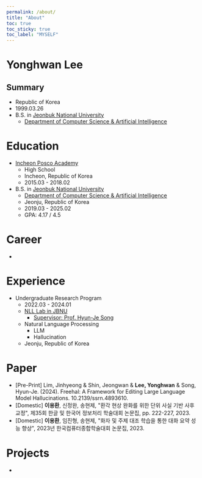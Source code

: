 ```yaml
---
permalink: /about/
title: "About"
toc: true
toc_sticky: true
toc_label: "MYSELF"
---
```


# Yonghwan Lee
## Summary
- Republic of Korea
- 1999.03.26
- B.S. in [Jeonbuk National University](https://www.jbnu.ac.kr/kor/index.do)
    - [Department of Computer Science & Artificial Intelligence](https://csai.jbnu.ac.kr/csai/index.do)

# Education
- [Incheon Posco Academy](http://icpa.icehs.kr/main.do?s=icpa&intro=N)
    - High School
    - Incheon, Republic of Korea
    - 2015.03 - 2018.02
- B.S. in [Jeonbuk National University](https://www.jbnu.ac.kr/kor/index.do)
    - [Department of Computer Science & Artificial Intelligence](https://csai.jbnu.ac.kr/csai/index.do)
    - Jeonju, Republic of Korea
    - 2019.03 - 2025.02
    - GPA: 4.17 / 4.5

# Career
- 

# Experience
- Undergraduate Research Program
    - 2022.03 - 2024.01
    - [NLL Lab in JBNU](https://sites.google.com/view/nlllab/main)
        - [Supervisor: Prof. Hyun-Je Song](https://sites.google.com/site/songhyunje)
    - Natural Language Processing
        - LLM
        - Hallucination
    - Jeonju, Republic of Korea

# Paper
- [Pre-Print] Lim, Jinhyeong & Shin, Jeongwan & **Lee, Yonghwan** & Song, Hyun-Je. (2024). Freehal: A Framework for Editing Large Language Model Hallucinations. 10.2139/ssrn.4893610. 
- [Domestic] **이용환**, 신정완, 송현제, "환각 현상 완화를 위한 단위 사실 기반 사후 교정", 제35회 한글 및 한국어 정보처리 학술대회 논문집, pp. 222-227, 2023.
- [Domestic] **이용환**, 임진형, 송현제, "화자 및 주제 대조 학습을 통한 대화 요약 성능 향상", 2023년 한국컴퓨터종합학술대회 논문집, 2023.

# Projects
- 
